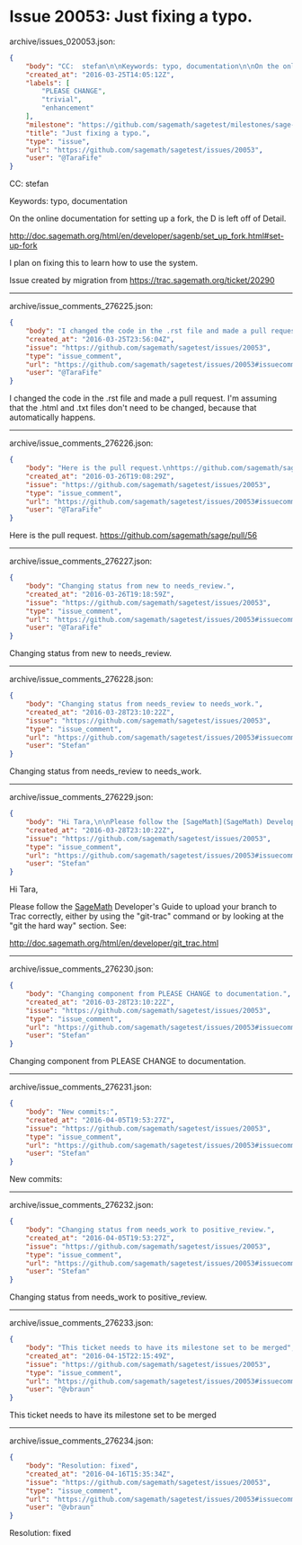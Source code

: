 # Issue 20053: Just fixing a typo.

archive/issues_020053.json:
```json
{
    "body": "CC:  stefan\n\nKeywords: typo, documentation\n\nOn the online documentation for setting up a fork, the D is left off of Detail.\n\nhttp://doc.sagemath.org/html/en/developer/sagenb/set_up_fork.html#set-up-fork\n\nI plan on fixing this to learn how to use the system. \n\nIssue created by migration from https://trac.sagemath.org/ticket/20290\n\n",
    "created_at": "2016-03-25T14:05:12Z",
    "labels": [
        "PLEASE CHANGE",
        "trivial",
        "enhancement"
    ],
    "milestone": "https://github.com/sagemath/sagetest/milestones/sage-7.2",
    "title": "Just fixing a typo.",
    "type": "issue",
    "url": "https://github.com/sagemath/sagetest/issues/20053",
    "user": "@TaraFife"
}
```
CC:  stefan

Keywords: typo, documentation

On the online documentation for setting up a fork, the D is left off of Detail.

http://doc.sagemath.org/html/en/developer/sagenb/set_up_fork.html#set-up-fork

I plan on fixing this to learn how to use the system. 

Issue created by migration from https://trac.sagemath.org/ticket/20290





---

archive/issue_comments_276225.json:
```json
{
    "body": "I changed the code in the .rst file and made a pull request. I'm assuming that the .html and .txt files don't need to be changed, because that automatically happens.",
    "created_at": "2016-03-25T23:56:04Z",
    "issue": "https://github.com/sagemath/sagetest/issues/20053",
    "type": "issue_comment",
    "url": "https://github.com/sagemath/sagetest/issues/20053#issuecomment-276225",
    "user": "@TaraFife"
}
```

I changed the code in the .rst file and made a pull request. I'm assuming that the .html and .txt files don't need to be changed, because that automatically happens.



---

archive/issue_comments_276226.json:
```json
{
    "body": "Here is the pull request.\nhttps://github.com/sagemath/sage/pull/56",
    "created_at": "2016-03-26T19:08:29Z",
    "issue": "https://github.com/sagemath/sagetest/issues/20053",
    "type": "issue_comment",
    "url": "https://github.com/sagemath/sagetest/issues/20053#issuecomment-276226",
    "user": "@TaraFife"
}
```

Here is the pull request.
https://github.com/sagemath/sage/pull/56



---

archive/issue_comments_276227.json:
```json
{
    "body": "Changing status from new to needs_review.",
    "created_at": "2016-03-26T19:18:59Z",
    "issue": "https://github.com/sagemath/sagetest/issues/20053",
    "type": "issue_comment",
    "url": "https://github.com/sagemath/sagetest/issues/20053#issuecomment-276227",
    "user": "@TaraFife"
}
```

Changing status from new to needs_review.



---

archive/issue_comments_276228.json:
```json
{
    "body": "Changing status from needs_review to needs_work.",
    "created_at": "2016-03-28T23:10:22Z",
    "issue": "https://github.com/sagemath/sagetest/issues/20053",
    "type": "issue_comment",
    "url": "https://github.com/sagemath/sagetest/issues/20053#issuecomment-276228",
    "user": "Stefan"
}
```

Changing status from needs_review to needs_work.



---

archive/issue_comments_276229.json:
```json
{
    "body": "Hi Tara,\n\nPlease follow the [SageMath](SageMath) Developer's Guide to upload your branch to Trac correctly, either by using the \"git-trac\" command or by looking at the \"git the hard way\" section. See:\n\nhttp://doc.sagemath.org/html/en/developer/git_trac.html",
    "created_at": "2016-03-28T23:10:22Z",
    "issue": "https://github.com/sagemath/sagetest/issues/20053",
    "type": "issue_comment",
    "url": "https://github.com/sagemath/sagetest/issues/20053#issuecomment-276229",
    "user": "Stefan"
}
```

Hi Tara,

Please follow the [SageMath](SageMath) Developer's Guide to upload your branch to Trac correctly, either by using the "git-trac" command or by looking at the "git the hard way" section. See:

http://doc.sagemath.org/html/en/developer/git_trac.html



---

archive/issue_comments_276230.json:
```json
{
    "body": "Changing component from PLEASE CHANGE to documentation.",
    "created_at": "2016-03-28T23:10:22Z",
    "issue": "https://github.com/sagemath/sagetest/issues/20053",
    "type": "issue_comment",
    "url": "https://github.com/sagemath/sagetest/issues/20053#issuecomment-276230",
    "user": "Stefan"
}
```

Changing component from PLEASE CHANGE to documentation.



---

archive/issue_comments_276231.json:
```json
{
    "body": "New commits:",
    "created_at": "2016-04-05T19:53:27Z",
    "issue": "https://github.com/sagemath/sagetest/issues/20053",
    "type": "issue_comment",
    "url": "https://github.com/sagemath/sagetest/issues/20053#issuecomment-276231",
    "user": "Stefan"
}
```

New commits:



---

archive/issue_comments_276232.json:
```json
{
    "body": "Changing status from needs_work to positive_review.",
    "created_at": "2016-04-05T19:53:27Z",
    "issue": "https://github.com/sagemath/sagetest/issues/20053",
    "type": "issue_comment",
    "url": "https://github.com/sagemath/sagetest/issues/20053#issuecomment-276232",
    "user": "Stefan"
}
```

Changing status from needs_work to positive_review.



---

archive/issue_comments_276233.json:
```json
{
    "body": "This ticket needs to have its milestone set to be merged",
    "created_at": "2016-04-15T22:15:49Z",
    "issue": "https://github.com/sagemath/sagetest/issues/20053",
    "type": "issue_comment",
    "url": "https://github.com/sagemath/sagetest/issues/20053#issuecomment-276233",
    "user": "@vbraun"
}
```

This ticket needs to have its milestone set to be merged



---

archive/issue_comments_276234.json:
```json
{
    "body": "Resolution: fixed",
    "created_at": "2016-04-16T15:35:34Z",
    "issue": "https://github.com/sagemath/sagetest/issues/20053",
    "type": "issue_comment",
    "url": "https://github.com/sagemath/sagetest/issues/20053#issuecomment-276234",
    "user": "@vbraun"
}
```

Resolution: fixed
